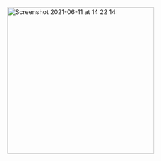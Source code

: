 <img width="332" alt="Screenshot 2021-06-11 at 14 22 14" src="https://user-images.githubusercontent.com/14551392/121685617-6f9ca300-cac0-11eb-92c8-36085e4e5a56.png">
